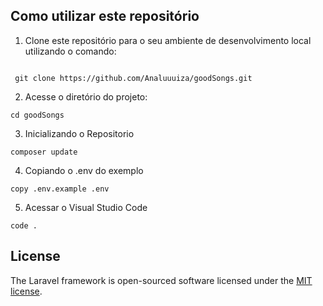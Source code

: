 ## Como utilizar este repositório

1. Clone este repositório para o seu ambiente de desenvolvimento local utilizando o comando:
```

 git clone https://github.com/Analuuuiza/goodSongs.git
```
2. Acesse o diretório do projeto:
```
cd goodSongs
```
3. Inicializando o Repositorio
```
composer update
```
4. Copiando o .env do exemplo
```
copy .env.example .env
```
5. Acessar o Visual Studio Code
```
code .
```


## License

The Laravel framework is open-sourced software licensed under the [MIT license](https://opensource.org/licenses/MIT).
